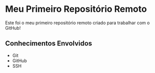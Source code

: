 # Meu Primeiro Repositório Remoto

Este foi o meu primeiro repositório remoto criado para trabalhar com o GitHub!

## Conhecimentos Envolvidos

- Git 
- GitHub
- SSH